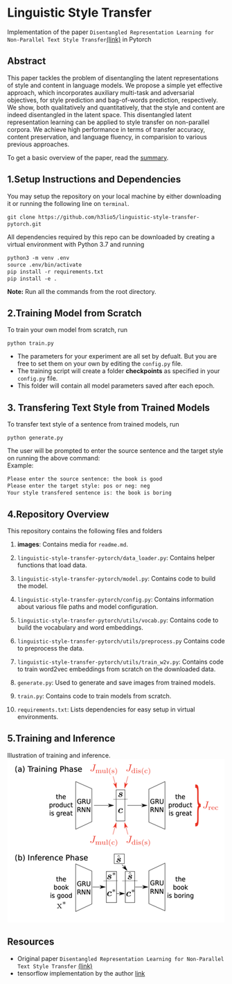 # Linguistic Style Transfer 
Implementation of the paper `Disentangled Representation Learning for Non-Parallel Text Style Transfer`[(link)](https://www.aclweb.org/anthology/P19-1041.pdf) in Pytorch

## Abstract
  This paper tackles the problem of disentangling the latent representations of style and content in language models.
  We propose a simple yet effective approach, which incorporates auxiliary multi-task and adversarial objectives, for 
  style prediction and bag-of-words prediction, respectively. We show, both qualitatively and quantitatively, that the 
  style and content are indeed disentangled in the latent space. This disentangled latent representation learning can be                  applied to style transfer on non-parallel corpora. We achieve high performance in terms of transfer accuracy, content     preservation, and language fluency, in comparision to various previous approaches.

To get a basic overview of the paper, read the [summary](summary.md).

## 1.Setup Instructions and Dependencies
You may setup the repository on your local machine by either downloading it or running the following line on `terminal`.

``` Batchfile
git clone https://github.com/h3lio5/linguistic-style-transfer-pytorch.git
```
All dependencies required by this repo can be downloaded by creating a virtual environment with Python 3.7 and running

``` Batchfile
python3 -m venv .env
source .env/bin/activate
pip install -r requirements.txt
pip install -e .
```
<strong> Note:</strong> Run all the commands from the root directory.      
## 2.Training Model from Scratch
To train your own model from scratch, run
```Batchfile
python train.py 
```     
+ The parameters for your experiment are all set by defualt. But you are free to set them on your own by editing the `config.py` file.
+ The training script will create a folder **checkpoints** as specified in your `config.py` file.
+ This folder will contain all model parameters saved after each epoch.

## 3. Transfering Text Style from Trained Models
To transfer text style of a sentence from trained models, run

```Batchfile
python generate.py 
```
The user will be prompted to enter the source sentence and the target style on running the above command:       
Example:           
``` Batchfile
Please enter the source sentence: the book is good
Please enter the target style: pos or neg: neg
Your style transfered sentence is: the book is boring
```
## 4.Repository Overview
This repository contains the following files and folders

1. **images**: Contains media for `readme.md`.

2. `linguistic-style-transfer-pytorch/data_loader.py`: Contains helper functions that load data.

3. `linguistic-style-transfer-pytorch/model.py`: Contains code to build the model.

4. `linguistic-style-transfer-pytorch/config.py`: Contains information about various file paths and model configuration.

5. `linguistic-style-transfer-pytorch/utils/vocab.py`: Contains code to build the vocabulary and word embeddings.

6. `linguistic-style-transfer-pytorch/utils/preprocess.py` Contains code to preprocess the data.

7. `linguistic-style-transfer-pytorch/utils/train_w2v.py`: Contains code to train word2vec embeddings from scratch on the downloaded data. 

8. `generate.py`: Used to generate and save images from trained models.

9. `train.py`: Contains code to train models from scratch.

10. `requirements.txt`: Lists dependencies for easy setup in virtual environments.


## 5.Training and Inference
Illustration of training and inference.    
![training_and_inference](images/resized_training_inference.png)
## Resources
* Original paper `Disentangled Representation Learning for Non-Parallel Text Style Transfer` [(link)](https://www.aclweb.org/anthology/P19-1041.pdf)
* tensorflow implementation by the author [link](https://github.com/vineetjohn/linguistic-style-transfer)

